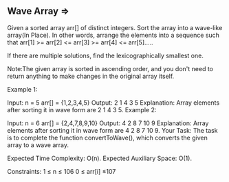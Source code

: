 Wave Array =>
----------



Given a sorted array arr[] of distinct integers. Sort the array into a wave-like array(In Place).
In other words, arrange the elements into a sequence such that arr[1] >= arr[2] <= arr[3] >= arr[4] <= arr[5].....

If there are multiple solutions, find the lexicographically smallest one.

Note:The given array is sorted in ascending order, and you don't need to return anything to make changes in the original array itself.

Example 1:

Input:
n = 5
arr[] = {1,2,3,4,5}
Output: 2 1 4 3 5
Explanation: Array elements after 
sorting it in wave form are 
2 1 4 3 5.
Example 2:

Input:
n = 6
arr[] = {2,4,7,8,9,10}
Output: 4 2 8 7 10 9
Explanation: Array elements after 
sorting it in wave form are 
4 2 8 7 10 9.
Your Task:
The task is to complete the function convertToWave(), which converts the given array to a wave array.

Expected Time Complexity: O(n).
Expected Auxiliary Space: O(1).

Constraints:
1 ≤ n ≤ 106
0 ≤ arr[i] ≤107
